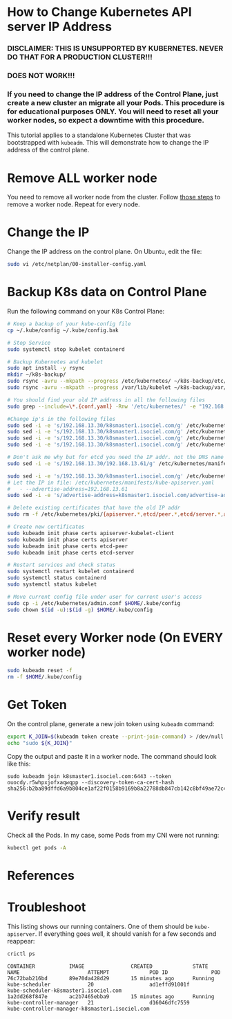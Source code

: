 # How to Change Kubernetes API server IP Address
### DISCLAIMER: THIS IS UNSUPPORTED BY KUBERNETES. NEVER DO THAT FOR A PRODUCTION CLUSTER!!!

### DOES **NOT** WORK!!!

### If you need to change the IP address of the Control Plane, just create a new cluster an migrate all your Pods. This procedure is for educational purposes **ONLY**. You will need to reset all your worker nodes, so expect a downtime with this procedure.

This tutorial applies to a standalone Kubernetes Cluster that was bootstrapped with `kubeadm`. This will demonstrate how to change the IP address of the control plane.

# Remove ALL worker node
You need to remove all worker node from the cluster. Follow [those steps](99-Remove-Worker-Node.md) to remove a worker node. Repeat for every node.

# Change the IP
Change the IP address on the control plane. On Ubuntu, edit the file:
```sh
sudo vi /etc/netplan/00-installer-config.yaml
```

# Backup K8s data on Control Plane
Run the following command on your K8s Control Plane:
```sh
# Keep a backup of your kube-config file
cp ~/.kube/config ~/.kube/config.bak

# Stop Service
sudo systemctl stop kubelet containerd

# Backup Kubernetes and kubelet
sudo apt install -y rsync
mkdir ~/k8s-backup/
sudo rsync -avru --mkpath --progress /etc/kubernetes/ ~/k8s-backup/etc/kubernetes/
sudo rsync -avru --mkpath --progress /var/lib/kubelet ~/k8s-backup/var/lib/kubelet/

# You should find your old IP address in all the following files
sudo grep --include=\*.{conf,yaml} -Rnw '/etc/kubernetes/' -e "192.168.13.30"

#Change ip's in the following files
sudo sed -i -e 's/192.168.13.30/k8smaster1.isociel.com/g' /etc/kubernetes/admin.conf
sudo sed -i -e 's/192.168.13.30/k8smaster1.isociel.com/g' /etc/kubernetes/controller-manager.conf
sudo sed -i -e 's/192.168.13.30/k8smaster1.isociel.com/g' /etc/kubernetes/kubelet.conf
sudo sed -i -e 's/192.168.13.30/k8smaster1.isociel.com/g' /etc/kubernetes/scheduler.conf

# Don't ask me why but for etcd you need the IP addr. not the DNS name
sudo sed -i -e 's/192.168.13.30/192.168.13.61/g' /etc/kubernetes/manifests/etcd.yaml

sudo sed -i -e 's/192.168.13.30/k8smaster1.isociel.com/g' /etc/kubernetes/manifests/kube-apiserver.yaml
# Let the IP in file: /etc/kubernetes/manifests/kube-apiserver.yaml
#   - --advertise-address=192.168.13.61
sudo sed -i -e 's/advertise-address=k8smaster1.isociel.com/advertise-address=192.168.13.61/g' /etc/kubernetes/manifests/kube-apiserver.yaml

# Delete existing certificates that have the old IP addr
sudo rm -f /etc/kubernetes/pki/{apiserver.*,etcd/peer.*,etcd/server.*,apiserver-kubelet-client.*}

# Create new certificates
sudo kubeadm init phase certs apiserver-kubelet-client
sudo kubeadm init phase certs apiserver
sudo kubeadm init phase certs etcd-peer
sudo kubeadm init phase certs etcd-server

# Restart services and check status
sudo systemctl restart kubelet containerd
sudo systemctl status containerd
sudo systemctl status kubelet

# Move current config file under user for current user's access
sudo cp -i /etc/kubernetes/admin.conf $HOME/.kube/config
sudo chown $(id -u):$(id -g) $HOME/.kube/config
```

# Reset every Worker node (On EVERY worker node)
```sh
sudo kubeadm reset -f
rm -f $HOME/.kube/config
```

# Get Token
On the control plane, generate a new join token using `kubeadm` command:
```sh
export K_JOIN=$(kubeadm token create --print-join-command) > /dev/null
echo "sudo ${K_JOIN}"
```

Copy the output and paste it in a worker node. The command should look like this:
```
sudo kubeadm join k8smaster1.isociel.com:6443 --token ouocdy.r5whpxjofxaqwqpp --discovery-token-ca-cert-hash sha256:b2ba89dffd6a9b804ce1af22f0158b9169b8a22788db847cb142c8bf49ae72c4
```
# Verify result
Check all the Pods. In my case, some Pods from my CNI were not running:
```sh
kubectl get pods -A
```

# References

# Troubleshoot
This listing shows our running containers. One of them should be `kube-apiserver`. If everything goes well, it should vanish for a few seconds and reappear:

```sh
crictl ps
```

```
CONTAINER           IMAGE               CREATED             STATE               NAME                      ATTEMPT             POD ID              POD
76c72bab216bd       89e70da428d29       15 minutes ago      Running             kube-scheduler            20                  ad1effd91001f       kube-scheduler-k8smaster1.isociel.com
1a2dd268f847e       ac2b7465ebba9       15 minutes ago      Running             kube-controller-manager   21                  d16046dfc7559       kube-controller-manager-k8smaster1.isociel.com
```


